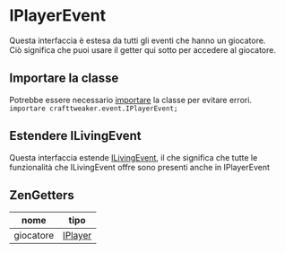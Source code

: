 # IPlayerEvent

Questa interfaccia è estesa da tutti gli eventi che hanno un giocatore.  
Ciò significa che puoi usare il getter qui sotto per accedere al giocatore.

## Importare la classe

Potrebbe essere necessario [importare](/AdvancedFunctions/Import/) la classe per evitare errori.  
`importare crafttweaker.event.IPlayerEvent;`

## Estendere ILivingEvent

Questa interfaccia estende [ILivingEvent](/Vanilla/Events/Events/ILivingEvent/), il che significa che tutte le funzionalità che ILivingEvent offre sono presenti anche in IPlayerEvent

## ZenGetters

| nome      | tipo                                 |
| --------- | ------------------------------------ |
| giocatore | [IPlayer](/Vanilla/Players/IPlayer/) |